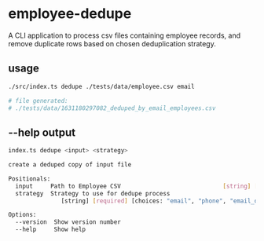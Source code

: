 # employee-dedupe

A CLI application to process csv files containing employee records,
and remove duplicate rows based on chosen deduplication strategy.

## usage

```sh
./src/index.ts dedupe ./tests/data/employee.csv email

# file generated:
# ./tests/data/1631180297082_deduped_by_email_employees.csv
```

## --help output

```sh
index.ts dedupe <input> <strategy>

create a deduped copy of input file

Positionals:
  input     Path to Employee CSV                             [string] [required]
  strategy  Strategy to use for dedupe process
               [string] [required] [choices: "email", "phone", "email_or_phone"]

Options:
  --version  Show version number                                       [boolean]
  --help     Show help                                                 [boolean]
```

